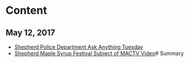 # Content
## May 12, 2017

* [Shepherd Police Department Ask Anything Tuesday](_posts/2017-05-12-shepherd-police-department-ask-anything-tuesday.md)
* [Shepherd Maple Syrup Festival Subject of MACTV Video](_posts/2017-05-12-shepherd-maple-syrup-festival-focus-of-mactv-video.md)# Summary







